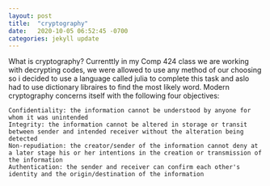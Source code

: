 ```yaml
---
layout: post
title:  "cryptography"
date:   2020-10-05 06:52:45 -0700
categories: jekyll update
---
```

What is cryptography?
Currenttly in my Comp 424 class we are working with decrypting codes, we were allowed to use any method of our choosing so i decided to use a language called julia to complete this task and aslo had to use dictionary libraires to find the most likely word.
Modern cryptography concerns itself with the following four objectives:

    Confidentiality: the information cannot be understood by anyone for whom it was unintended
    Integrity: the information cannot be altered in storage or transit between sender and intended receiver without the alteration being detected
    Non-repudiation: the creator/sender of the information cannot deny at a later stage his or her intentions in the creation or transmission of the information
    Authentication: the sender and receiver can confirm each other's identity and the origin/destination of the information
